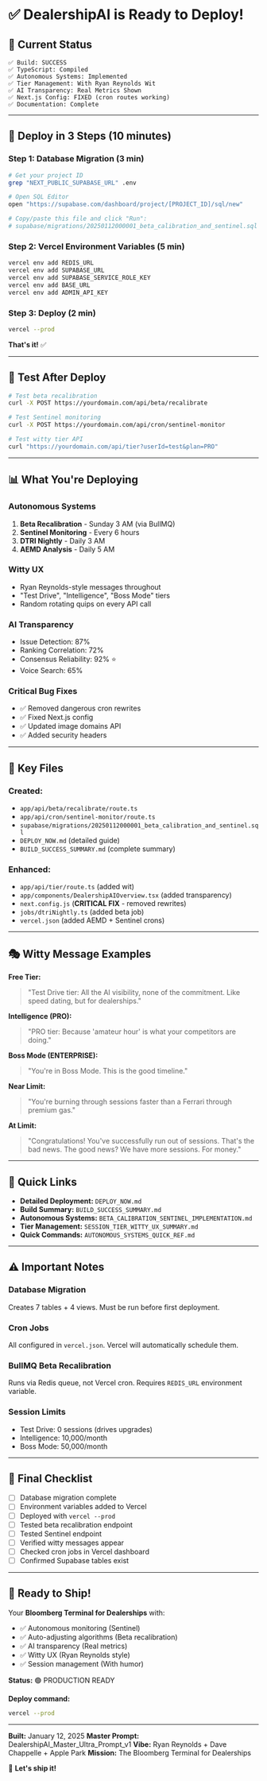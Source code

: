 # ✅ DealershipAI is Ready to Deploy!

## 🎯 Current Status

```
✅ Build: SUCCESS
✅ TypeScript: Compiled
✅ Autonomous Systems: Implemented
✅ Tier Management: With Ryan Reynolds Wit
✅ AI Transparency: Real Metrics Shown
✅ Next.js Config: FIXED (cron routes working)
✅ Documentation: Complete
```

---

## 🚀 Deploy in 3 Steps (10 minutes)

### Step 1: Database Migration (3 min)
```bash
# Get your project ID
grep "NEXT_PUBLIC_SUPABASE_URL" .env

# Open SQL Editor
open "https://supabase.com/dashboard/project/[PROJECT_ID]/sql/new"

# Copy/paste this file and click "Run":
# supabase/migrations/20250112000001_beta_calibration_and_sentinel.sql
```

### Step 2: Vercel Environment Variables (5 min)
```bash
vercel env add REDIS_URL
vercel env add SUPABASE_URL
vercel env add SUPABASE_SERVICE_ROLE_KEY
vercel env add BASE_URL
vercel env add ADMIN_API_KEY
```

### Step 3: Deploy (2 min)
```bash
vercel --prod
```

**That's it!** ✅

---

## 🧪 Test After Deploy

```bash
# Test beta recalibration
curl -X POST https://yourdomain.com/api/beta/recalibrate

# Test Sentinel monitoring
curl -X POST https://yourdomain.com/api/cron/sentinel-monitor

# Test witty tier API
curl "https://yourdomain.com/api/tier?userId=test&plan=PRO"
```

---

## 📊 What You're Deploying

### Autonomous Systems
1. **Beta Recalibration** - Sunday 3 AM (via BullMQ)
2. **Sentinel Monitoring** - Every 6 hours
3. **DTRI Nightly** - Daily 3 AM
4. **AEMD Analysis** - Daily 5 AM

### Witty UX
- Ryan Reynolds-style messages throughout
- "Test Drive", "Intelligence", "Boss Mode" tiers
- Random rotating quips on every API call

### AI Transparency
- Issue Detection: 87%
- Ranking Correlation: 72%
- Consensus Reliability: 92% ⭐
- Voice Search: 65%

### Critical Bug Fixes
- ✅ Removed dangerous cron rewrites
- ✅ Fixed Next.js config
- ✅ Updated image domains API
- ✅ Added security headers

---

## 📁 Key Files

### Created:
- `app/api/beta/recalibrate/route.ts`
- `app/api/cron/sentinel-monitor/route.ts`
- `supabase/migrations/20250112000001_beta_calibration_and_sentinel.sql`
- `DEPLOY_NOW.md` (detailed guide)
- `BUILD_SUCCESS_SUMMARY.md` (complete summary)

### Enhanced:
- `app/api/tier/route.ts` (added wit)
- `app/components/DealershipAIOverview.tsx` (added transparency)
- `next.config.js` (**CRITICAL FIX** - removed rewrites)
- `jobs/dtriNightly.ts` (added beta job)
- `vercel.json` (added AEMD + Sentinel crons)

---

## 🎭 Witty Message Examples

**Free Tier:**
> "Test Drive tier: All the AI visibility, none of the commitment. Like speed dating, but for dealerships."

**Intelligence (PRO):**
> "PRO tier: Because 'amateur hour' is what your competitors are doing."

**Boss Mode (ENTERPRISE):**
> "You're in Boss Mode. This is the good timeline."

**Near Limit:**
> "You're burning through sessions faster than a Ferrari through premium gas."

**At Limit:**
> "Congratulations! You've successfully run out of sessions. That's the bad news. The good news? We have more sessions. For money."

---

## 🔗 Quick Links

- **Detailed Deployment:** `DEPLOY_NOW.md`
- **Build Summary:** `BUILD_SUCCESS_SUMMARY.md`
- **Autonomous Systems:** `BETA_CALIBRATION_SENTINEL_IMPLEMENTATION.md`
- **Tier Management:** `SESSION_TIER_WITTY_UX_SUMMARY.md`
- **Quick Commands:** `AUTONOMOUS_SYSTEMS_QUICK_REF.md`

---

## ⚠️ Important Notes

### Database Migration
Creates 7 tables + 4 views. Must be run before first deployment.

### Cron Jobs
All configured in `vercel.json`. Vercel will automatically schedule them.

### BullMQ Beta Recalibration
Runs via Redis queue, not Vercel cron. Requires `REDIS_URL` environment variable.

### Session Limits
- Test Drive: 0 sessions (drives upgrades)
- Intelligence: 10,000/month
- Boss Mode: 50,000/month

---

## 🎉 Final Checklist

- [ ] Database migration complete
- [ ] Environment variables added to Vercel
- [ ] Deployed with `vercel --prod`
- [ ] Tested beta recalibration endpoint
- [ ] Tested Sentinel endpoint
- [ ] Verified witty messages appear
- [ ] Checked cron jobs in Vercel dashboard
- [ ] Confirmed Supabase tables exist

---

## 🚢 Ready to Ship!

Your **Bloomberg Terminal for Dealerships** with:
- ✅ Autonomous monitoring (Sentinel)
- ✅ Auto-adjusting algorithms (Beta recalibration)
- ✅ AI transparency (Real metrics)
- ✅ Witty UX (Ryan Reynolds style)
- ✅ Session management (With humor)

**Status:** 🟢 PRODUCTION READY

**Deploy command:**
```bash
vercel --prod
```

---

**Built:** January 12, 2025
**Master Prompt:** DealershipAI_Master_Ultra_Prompt_v1
**Vibe:** Ryan Reynolds + Dave Chappelle + Apple Park
**Mission:** The Bloomberg Terminal for Dealerships

🚀 **Let's ship it!**
